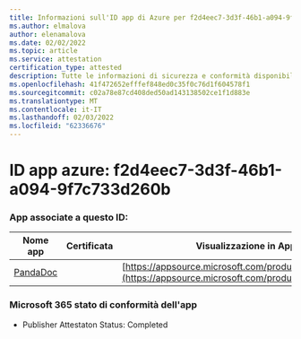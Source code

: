 ```yaml
---
title: Informazioni sull'ID app di Azure per f2d4eec7-3d3f-46b1-a094-9f7c733d260b
ms.author: elmalova
author: elenamalova
ms.date: 02/02/2022
ms.topic: article
ms.service: attestation
certification_type: attested
description: Tutte le informazioni di sicurezza e conformità disponibili per f2d4eec7-3d3f-46b1-a094-9f7c733d260b.
ms.openlocfilehash: 41f472652efffef848ed0c35f0c76d1f604578f1
ms.sourcegitcommit: c02a78e87cd408ded50ad143138502ce1f1d883e
ms.translationtype: MT
ms.contentlocale: it-IT
ms.lasthandoff: 02/03/2022
ms.locfileid: "62336676"
---
```

# <a name="azure-app-id-f2d4eec7-3d3f-46b1-a094-9f7c733d260b"></a>ID app azure: f2d4eec7-3d3f-46b1-a094-9f7c733d260b


### <a name="apps-associated-with-this-id"></a>App associate a questo ID:
| **Nome app** | **Certificata** | **Visualizzazione in AppSource** |
|--------------|---------------|-----------------------|
| [PandaDoc](https://docs.microsoft.com/microsoft-365-app-certification/forward/WA200002927) |  | [https://appsource.microsoft.com/product/office/WA200002927](https://appsource.microsoft.com/product/office/WA200002927) |

### <a name="microsoft-365-app-compliance-status"></a>Microsoft 365 stato di conformità dell'app
- Publisher Attestaton Status: Completed

